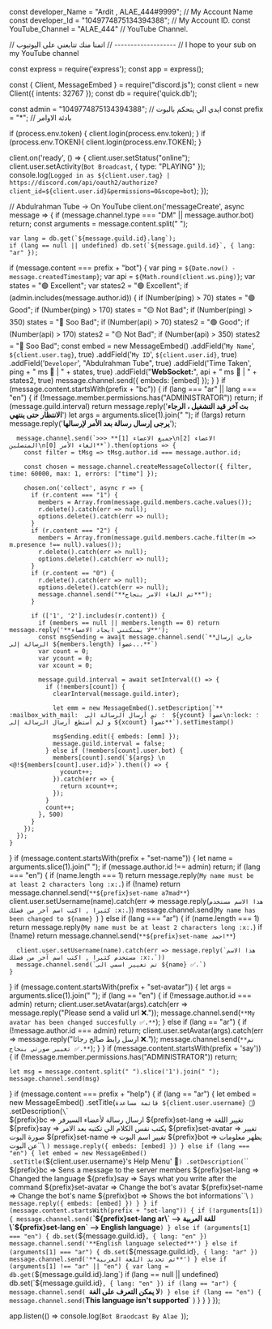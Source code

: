 const developer_Name = "Ardit , ALAE_444#9999"; // My Account Name
const developer_Id = "1049774875134394388"; // My Account ID.
const YouTube_Channel = "ALAE_444" // YouTube Channel.

// اتمنا منك تتابعني على اليوتيوب
// -------------------
// I hope to your sub on my YouTube channel


const express = require('express');
const app = express();

const { Client, MessageEmbed } = require("discord.js");
const client = new Client({
  intents: 32767
});
const db = require('quick.db');

const admin = "1049774875134394388"; // ايدي الي يتحكم بالبوت
const prefix = "*"; // بادئة الاوامر

if (process.env.token) {
client.login(process.env.token);
} 
if (process.env.TOKEN){
  client.login(process.env.TOKEN);
}

client.on('ready', () => {
  client.user.setStatus("online");
  client.user.setActivity(`Bot Broadcast`, {
    type: "PLAYING"
  });
  console.log(`Logged in as ${client.user.tag} | https://discord.com/api/oauth2/authorize?client_id=${client.user.id}&permissions=0&scope=bot`);
});



// Abdulrahman Tube  -> On YouTube
client.on('messageCreate', async message => {
  if (message.channel.type === "DM" || message.author.bot) return;
  const arguments = message.content.split(" ");

    var lang = db.get(`${message.guild.id}.lang`);
    if (lang == null || undefined) db.set(`${message.guild.id}`, { lang: "ar" });  
  
  if (message.content === prefix + "bot") {
    var ping = `${Date.now() - message.createdTimestamp}`;
    var api = `${Math.round(client.ws.ping)}`;
    var states = ":green_circle: Excellent";
    var states2 = ":green_circle: Excellent";
    if (admin.includes(message.author.id)) {
      if (Number(ping) > 70) states = ":green_circle: Good";
      if (Number(ping) > 170) states = ":yellow_circle: Not Bad";
      if (Number(ping) > 350) states = ":red_circle: Soo Bad";
      if (Number(api) > 70) states2 = ":green_circle: Good";
      if (Number(api) > 170) states2 = ":yellow_circle: Not Bad";
      if (Number(api) > 350) states2 = ":red_circle: Soo Bad";
      const embed = new MessageEmbed()
        .addField('`My Name`', ` ${client.user.tag}`, true)
        .addField('`My ID`', ` ${client.user.id} `, true)
        .addField('`Developer`', "Abdulrahman Tube", true)
        .addField('Time Taken', ping + " ms :signal_strength: | " + states, true)
        .addField("**WebSocket:**", api + " ms :signal_strength: | " + states2, true)
      message.channel.send({ embeds: [embed] });
    }
  }
  if (message.content.startsWith(prefix + "bc")) {
    if (lang === "ar" || lang === "en") {
      if (!message.member.permissions.has("ADMINISTRATOR")) return;
      if (message.guild.interval) return message.reply('**بث آخر قيد التشغيل ، الرجاء الانتظار حتى ينتهي**')
      let args = arguments.slice(1).join(" ");
      if (!args) return message.reply('**يرجى إرسال رسالة بعد الأمر لإرسالها**');

      message.channel.send(`>>> **[1] جميع الاعضاء\n[2] الاعضاء المتصلين\n[0] الغاء الأمر**`).then(options => {
        const filter = tMsg => tMsg.author.id === message.author.id;

        const chosen = message.channel.createMessageCollector({ filter, time: 60000, max: 1, errors: ["time"] });

        chosen.on('collect', async r => {
          if (r.content === "1") {
            members = Array.from(message.guild.members.cache.values());
            r.delete().catch(err => null);
            options.delete().catch(err => null);
          }
          if (r.content === "2") {
            members = Array.from(message.guild.members.cache.filter(m => m.presence !== null).values());
            r.delete().catch(err => null);
            options.delete().catch(err => null);
          }
          if (r.content == "0") {
            r.delete().catch(err => null);
            options.delete().catch(err => null);
            message.channel.send("**تم الغاء الامر بنجاح**");
          }

          if (['1', '2'].includes(r.content)) {
            if (members == null || members.length == 0) return message.reply('**لا يمنكنني ايجاد الاعضاء**');
            const msgSending = await message.channel.send(`**جاري إرسال الرسالة إلى ${members.length} عضواً...**`)
            var count = 0;
            var ycount = 0;
            var xcount = 0;

            message.guild.interval = await setInterval(() => {
              if (!members[count]) {
                clearInterval(message.guild.inter);

                let emm = new MessageEmbed().setDescription(`** :mailbox_with_mail:  ؛ تم أرسال الرسالة الى  ${ycount} عضواً\n:lock: ؛ و لم أستطع أرسال الرسالة إلى ${xcount} عضواً**`).setTimestamp()

                msgSending.edit({ embeds: [emm] });
                message.guild.interval = false;
              } else if (!members[count].user.bot) {
                members[count].send(`${args} \n <@!${members[count].user.id}>`).then(() => {
                  ycount++;
                }).catch(err => {
                  return xcount++;
                });
              }
              count++;
            }, 500)
          }
        });
      });
    }
  }
  if (message.content.startsWith(prefix + "set-name")) {
    let name = arguments.slice(1).join(" ");
         if (message.author.id !== admin) return;
    if (lang === "en") {
       if (name.length === 1) return message.reply(`My name must be at least 2 characters long :x:.`)
      if (!name) return message.channel.send(`**${prefix}set-name a7mad**`)
      client.user.setUsername(name).catch(err => message.reply(`هذا الاسم مستخدم كثيرا , اكتب اسم آخر من فضلك :x:.`))
      message.channel.send(`My name has been changed to ${name} `)
    } else if (lang === "ar") {
             if (name.length === 1) return message.reply(`My name must be at least 2 characters long :x:.`)
      if (!name) return message.channel.send(`**${prefix}set-name احمد**`)

      client.user.setUsername(name).catch(err => message.reply(`هذا الاسم مستخدم كثيرا , اكتب اسم آخر من فضلك :x:.`))
      message.channel.send(`تم تغيير اسمي الى ${name} ✅.`)
    }
  }
  if (message.content.startsWith(prefix + "set-avatar")) {
    let args = arguments.slice(1).join(" ");
    if (lang == "en") {
      if (!message.author.id === admin) return;
      client.user.setAvatar(args).catch(err => message.reply("Please send a valid url :x:."));
      message.channel.send(`**My avatar has been changed succesfully ✅.**`);
    } else if (lang == "ar") {
      if (!message.author.id === admin) return;
      client.user.setAvatar(args).catch(err => message.reply("ارسل رابط صالح رجائا :x:."));
      message.channel.send(`**تم تغيير صورتي بنجاح ✅.**`);
    }
  }
  if (message.content.startsWith(prefix + 'say')) {
    if (!message.member.permissions.has("ADMINISTRATOR")) return;

    let msg = message.content.split(" ").slice('1').join(" ");
    message.channel.send(msg)
  }
  if (message.content === prefix + "help") {
    if (lang == "ar") {
      let embed = new MessageEmbed()
        .setTitle(`قائمة مساعدة ${client.user.username} 📕`)
        .setDescription(`\`\`\
  ${prefix}bc => ارسال رسالة لأعضاء السيرفر
  ${prefix}set-lang => تغيير اللغة
  ${prefix}say => يكتب نفس الكلام الي تكتبه بعد الامر
  ${prefix}set-avatar => تغيير صورة البوت
  ${prefix}set-name => تغيير اسم البوت
  ${prefix}bot => يظهر معلومات عن البوت\`\`\ `)
      message.reply({ embeds: [embed] })
    } else if (lang === "en") {
      let embed = new MessageEmbed()
        .setTitle(`${client.user.username}'s Help Menu' 📕`)
        .setDescription(`\`\`\
  ${prefix}bc => Sens a message to the server members
  ${prefix}set-lang => Changed the language
  ${prefix}say => Says what you write after the command
  ${prefix}set-avatar => Change the bot's avatar
  ${prefix}set-name => Change the bot's name
  ${prefix}bot => Shows the bot informations\`\`\ `)
      message.reply({ embeds: [embed] })
    }
  }
  if (message.content.startsWith(prefix + "set-lang")) {
    if (!arguments[1]) {
      message.channel.send(`**\`${prefix}set-lang ar\` --> للغة العربية
\`${prefix}set-lang en\` --> English language**`)
    } else if (arguments[1] === "en") {
      db.set(`${message.guild.id}`, {
        lang: "en"
      })
      message.channel.send('**English language selected**')
    } else if (arguments[1] === "ar") {
      db.set(`${message.guild.id}`, {
        lang: "ar"
      })
      message.channel.send('**تم تحديد اللغة العربية**')
    } else if (arguments[1] !== "ar" || "en") {
      var lang = db.get(`${message.guild.id}.lang`)
      if (lang == null || undefined) db.set(`${message.guild.id}`, { lang: "en" })
      if (lang == "ar") {
        message.channel.send(
          `**لا يمكن التعرف على الغة**`
        )
      } else if (lang == "en") {
        message.channel.send(
          `**This language isn't supported**`
        )
      }
    }
  }
});

app.listen(() => console.log(`Bot Braodcast By Alae
`));
